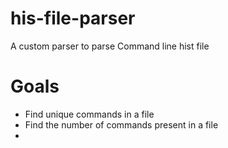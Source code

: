 # his-file-parser
A custom parser to parse Command line hist file

# Goals
- Find unique commands in a file
- Find the number of commands present in a file
- 
